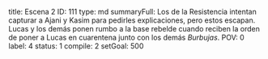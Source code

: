 title:          Escena 2
ID:             111
type:           md
summaryFull:    Los de la Resistencia intentan capturar a Ajani y Kasim para pedirles explicaciones, pero estos escapan. Lucas y los demás ponen rumbo a la base rebelde cuando reciben la orden de poner a Lucas en cuarentena junto con los demás *Burbujas*.
POV:            0
label:          4
status:         1
compile:        2
setGoal:        500


